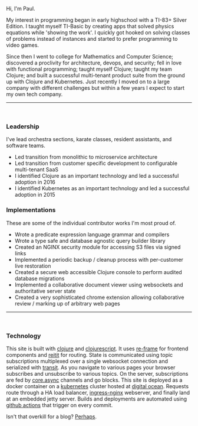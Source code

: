 Hi, I'm Paul.

My interest in programming began in early highschool with a TI-83+ Silver Edition.
I taught myself TI-Basic by creating apps that solved physics equations while 'showing the work'. 
I quickly got hooked on solving classes of problems instead of instances and started to prefer 
programming to video games.

Since then I went to college for Mathematics and Computer Science; discovered a proclivity for architecture, 
devops, and security; fell in love with functional programming; taught myself Clojure; taught my team Clojure; 
and built a successful multi-tenant product suite from the ground up with Clojure and Kubernetes. Just recently I
moved on to a large company with different challenges but within a few years I expect to start my own tech company.

___

<br/>

### Leadership

I've lead orchestra sections, karate classes, resident assistants, and software teams.

- Led transition from monolithic to microservice architecture
- Led transition from customer specific development to configurable multi-tenant SaaS
- I identified Clojure as an important technology and led a successful adoption in 2016
- I identified Kubernetes as an important technology and led a successful adoption in 2015

### Implementations

These are some of the individual contributor works I'm most proud of.

- Wrote a predicate expression language grammar and compilers
- Wrote a type safe and database agnostic query builder library
- Created an NGINX security module for accessing S3 files via signed links
- Implemented a periodic backup / cleanup process with per-customer live restoration
- Created a secure web accessible Clojure console to perform audited database migrations
- Implemented a collaborative document viewer using websockets and authoritative server state
- Created a very sophisticated chrome extension allowing collaborative review / marking up of arbitrary web pages


___

<br/>

### Technology

This site is built with [clojure](https://clojure.org/about/rationale) and
[clojurescript](https://clojurescript.org/about/rationale). It uses [re-frame](https://github.com/Day8/re-frame) 
for frontend components and [reitit](https://github.com/metosin/reitit) for routing. State is 
communicated using topic subscriptions multiplexed over a single websocket connection and serialized 
with [transit](https://github.com/cognitect/transit-format). As you navigate to various pages your 
browser subscribes and unsubscribe to various topics. On the server, subscriptions are fed by 
[core.async](https://github.com/clojure/core.async) channels and go blocks. This site is deployed
as a docker container on a [kubernetes](https://kubernetes.io/) cluster hosted at [digital ocean](https://www.digitalocean.com/).
Requests route through a HA load balancer, [ingress-nginx](https://github.com/kubernetes/ingress-nginx) webserver, and finally land 
at an embedded jetty server. Builds and deployments are automated using [github actions](https://github.com/features/actions)
that trigger on every commit.


Isn't that overkill for a blog? [Perhaps](https://www.youtube.com/watch?v=KwIo9Y9iJ6A).